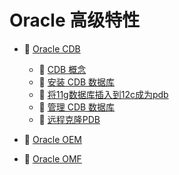 # Oracle 高级特性

* 📑 [Oracle CDB](Oracle%20高级特性/Oracle%20CDB.md)

  * 📄 [CDB 概念](Oracle%20高级特性/Oracle%20CDB/CDB%20概念.md)
  * 📄 [安装 CDB 数据库](Oracle%20高级特性/Oracle%20CDB/安装%20CDB%20数据库.md)
  * 📄 [将11g数据库插入到12c成为pdb](Oracle%20高级特性/Oracle%20CDB/将11g数据库插入到12c成为pdb.md)
  * 📄 [管理 CDB 数据库](Oracle%20高级特性/Oracle%20CDB/管理%20CDB%20数据库.md)
  * 📄 [远程克隆PDB](Oracle%20高级特性/Oracle%20CDB/远程克隆PDB.md)
* 📄 [Oracle OEM](Oracle%20高级特性/Oracle%20OEM.md)
* 📄 [Oracle OMF](Oracle%20高级特性/Oracle%20OMF.md)

‍
